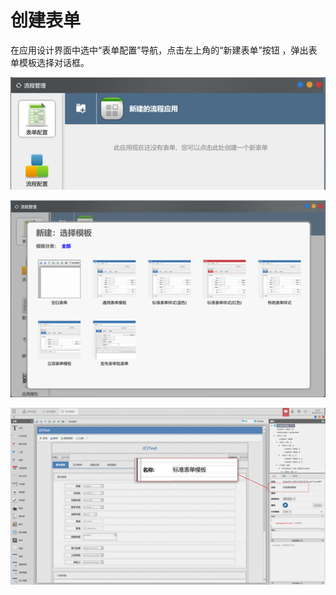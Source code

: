 # 创建表单

在应用设计界面中选中“表单配置”导航，点击左上角的“新建表单”按钮 ，弹出表单模板选择对话框。

![](../../.gitbook/assets/image%20%2813%29.png)

![&#x70B9;&#x51FB;&#x201C;&#x901A;&#x7528;&#x8868;&#x5355;&#x6A21;&#x677F;&#x201D;&#xFF0C;&#x65B0;&#x5EFA;&#x4E00;&#x4E2A;&#x8868;&#x5355;&#xFF0C;&#x5E76;&#x5C06;&#x8868;&#x5355;&#x540D;&#x79F0;&#x6539;&#x4E3A;&#x201C;&#x62A5;&#x9500;&#x7533;&#x8BF7;&#x8868;&#x5355;&#x201D;&#x3002;&#x5982;&#x4E0B;&#x56FE;](../../.gitbook/assets/image%20%2895%29.png)

![](../../.gitbook/assets/image%20%2864%29.png)







